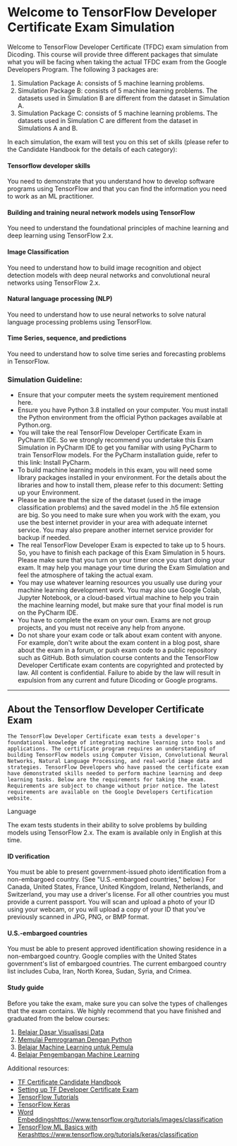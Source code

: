 # Welcome to TensorFlow Developer Certificate Exam Simulation

Welcome to TensorFlow Developer Certificate (TFDC) exam simulation from Dicoding. This course will provide three different packages that simulate what you will be facing when taking the actual TFDC exam from the Google Developers Program. The following 3 packages are:
1. Simulation Package A: consists of 5 machine learning problems. 
2. Simulation Package B: consists of 5 machine learning problems. The datasets used in Simulation B are different from the dataset in Simulation A.
3. Simulation Package C: consists of 5 machine learning problems. The datasets used in Simulation C are different from the dataset in Simulations A and B.

In each simulation, the exam will test you on this set of skills (please refer to the Candidate Handbook for the details of each category):

#### Tensorflow developer skills
You need to demonstrate that you understand how to develop software programs using TensorFlow and that you can find the information you need to work as an ML practitioner.

#### Building and training neural network models using TensorFlow
You need to understand the foundational principles of machine learning and deep learning using TensorFlow 2.x.

#### Image Classification
You need to understand how to build image recognition and object detection models with deep neural networks and convolutional neural networks using TensorFlow 2.x.

#### Natural language processing (NLP)
You need to understand how to use neural networks to solve natural language processing problems using TensorFlow.

#### Time Series, sequence, and predictions
You need to understand how to solve time series and forecasting problems in TensorFlow.

### Simulation Guideline:

- Ensure that your computer meets the system requirement mentioned here.
- Ensure you have Python 3.8 installed on your computer. You must install the Python environment from the official Python packages available at Python.org.
- You will take the real TensorFlow Developer Certificate Exam in PyCharm IDE. So we strongly recommend you undertake this Exam Simulation in PyCharm IDE to get you familiar with using PyCharm to train TensorFlow models. For the PyCharm installation guide, refer to this link: Install PyCharm.
- To build machine learning models in this exam, you will need some library packages installed in your environment. For the details about the libraries and how to install them, please refer to this document: Setting up your Environment. 
- Please be aware that the size of the dataset (used in the image classification problems) and the saved model in the .h5 file extension are big. So you need to make sure when you work with the exam, you use the best internet provider in your area with adequate internet service. You may also prepare another internet service provider for backup if needed.
- The real TensorFlow Developer Exam is expected to take up to 5 hours. So, you have to finish each package of this Exam Simulation in 5 hours. Please make sure that you turn on your timer once you start doing your exam. It may help you manage your time during the Exam Simulation and feel the atmosphere of taking the actual exam.
- You may use whatever learning resources you usually use during your machine learning development work. You may also use Google Colab, Jupyter Notebook, or a cloud-based virtual machine to help you train the machine learning model, but make sure that your final model is run on the PyCharm IDE.
- You have to complete the exam on your own. Exams are not group projects, and you must not receive any help from anyone.
- Do not share your exam code or talk about exam content with anyone. For example, don't write about the exam content in a blog post, share about the exam in a forum, or push exam code to a public repository such as GitHub. Both simulation course contents and the TensorFlow Developer Certificate exam contents are copyrighted and protected by law. All content is confidential. Failure to abide by the law will result in expulsion from any current and future Dicoding or Google programs.

---

## About the Tensorflow Developer Certificate Exam
```
The TensorFlow Developer Certificate exam tests a developer's foundational knowledge of integrating machine learning into tools and applications. The certificate program requires an understanding of building TensorFlow models using Computer Vision, Convolutional Neural Networks, Natural Language Processing, and real-world image data and strategies. TensorFlow Developers who have passed the certificate exam have demonstrated skills needed to perform machine learning and deep learning tasks. Below are the requirements for taking the exam. Requirements are subject to change without prior notice. The latest requirements are available on the Google Developers Certification website.
```

Language

The exam tests students in their ability to solve problems by building models using TensorFlow 2.x. The exam is available only in English at this time.

#### ID verification

You must be able to present government-issued photo identification from a non-embargoed country. (See "U.S.-embargoed countries," below.) For Canada, United States, France, United Kingdom, Ireland, Netherlands, and Switzerland, you may use a driver's license. For all other countries you must provide a current passport.
You will scan and upload a photo of your ID using your webcam, or you will upload a copy of your ID that you've previously scanned in JPG, PNG, or BMP format.

#### U.S.-embargoed countries

You must be able to present approved identification showing residence in a non-embargoed country. Google complies with the United States government's list of embargoed countries. The current embargoed country list includes Cuba, Iran, North Korea, Sudan, Syria, and Crimea.

#### Study guide

Before you take the exam, make sure you can solve the types of challenges that the exam contains. We highly recommend that you have finished and graduated from the below courses:
1. [Belajar Dasar Visualisasi Data](https://www.dicoding.com/academies/177)
2. [Memulai Pemrograman Dengan Python](https://www.dicoding.com/academies/86)
3. [Belajar Machine Learning untuk Pemula](https://www.dicoding.com/academies/184)
4. [Belajar Pengembangan Machine Learning](https://www.dicoding.com/academies/185)

Additional resources:
- [TF Certificate Candidate Handbook](https://www.tensorflow.org/extras/cert/TF_Certificate_Candidate_Handbook.pdf)
- [Setting up TF Developer Certificate Exam](https://www.tensorflow.org/extras/cert/Setting_Up_TF_Developer_Certificate_Exam.pdf)
- [TensorFlow Tutorials](https://www.tensorflow.org/tutorials)
- [TensorFlow Keras](https://www.tensorflow.org/guide/keras)
- [Word Embeddings](https://www.tensorflow.org/tutorials/images/classification)https://www.tensorflow.org/tutorials/images/classification
- [TensorFlow ML Basics with Keras](https://www.tensorflow.org/tutorials/keras/classification)https://www.tensorflow.org/tutorials/keras/classification

